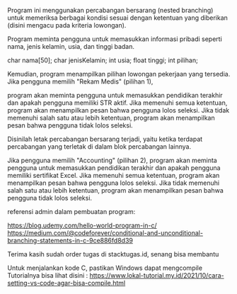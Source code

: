 Program ini menggunakan percabangan bersarang (nested branching) untuk memeriksa berbagai kondisi sesuai dengan ketentuan yang diberikan (disini mengacu pada kriteria lowongan).

Program meminta pengguna untuk memasukkan informasi pribadi seperti nama, jenis kelamin, usia, dan tinggi badan.

<!-- deklarasi variable -->

char nama[50];
char jenisKelamin;
int usia;
float tinggi;
int pilihan;

Kemudian, program menampilkan pilihan lowongan pekerjaan yang tersedia. Jika pengguna memilih "Rekam Medis" (pilihan 1),

<!-- if (pilihan == 1) { -->

program akan meminta pengguna untuk memasukkan pendidikan terakhir dan apakah pengguna memiliki STR aktif. Jika memenuhi semua ketentuan, program akan menampilkan pesan bahwa pengguna lolos seleksi. Jika tidak memenuhi salah satu atau lebih ketentuan, program akan menampilkan pesan bahwa pengguna tidak lolos seleksi.

Disinilah letak percabangan bersarang terjadi, yaitu ketika terdapat percabangan yang terletak di dalam blok percabangan lainnya.

<!-- kondisi
if ((pendidikanRekamMedis == 2 || pendidikanRekamMedis == 3) && jenisKelamin == 'L'){ -->

Jika pengguna memilih "Accounting" (pilihan 2), program akan meminta pengguna untuk memasukkan pendidikan terakhir dan apakah pengguna memiliki sertifikat Excel. Jika memenuhi semua ketentuan, program akan menampilkan pesan bahwa pengguna lolos seleksi. Jika tidak memenuhi salah satu atau lebih ketentuan, program akan menampilkan pesan bahwa pengguna tidak lolos seleksi.

referensi admin dalam pembuatan program:

https://blog.udemy.com/hello-world-program-in-c/
https://medium.com/@codeforever/conditional-and-unconditional-branching-statements-in-c-9ce886fd8d39

Terima kasih sudah order tugas di stacktugas.id, senang bisa membantu

Untuk menjalankan kode C, pastikan Windows dapat mengcompile
Tutorialnya bisa lihat disini : https://www.lokal-tutorial.my.id/2021/10/cara-setting-vs-code-agar-bisa-compile.html      

